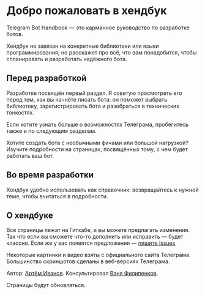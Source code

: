 # Добро пожаловать в хендбук

Telegram Bot Handbook — это карманное руководство по разработке ботов.

Хендбук не завязан на конкретные библиотеки или языки программирования; но расскажет про всё, что вам понадобится, чтобы
спланировать и разработать надёжного бота.

## Перед разработкой

Разработке посвящён первый раздел. Я советую просмотреть его перед тем, как вы начнёте писать бота: он поможет
выбрать библиотеку, зарегистрировать бота и разобраться в технических тонкостях.

Если хотите узнать больше о возможностях Телеграма, пробегитесь также и по следующим разделам.

Хотите создать бота с необычными фичами или большой нагрузкой? Изучите подробности на страницах, посвящённых тому,
с чем будет работать ваш бот.

## Во время разработки

Хендбук удобно использовать как справочник: возвращайтесь к нужной теме, чтобы вчитаться в подробности.

## О хендбуке

Все страницы лежат на Гитхабе, и вы можете предлагать изменения. Так что если вы сможете что-то дополнить или
исправить — будет классно. Если же у вас появятся
предложения — [пишите issues](https://github.com/tm-a-t/handbook/issues/new).

Некоторые картинки и видео взяты с официального сайта Телеграма. Большинство скриншотов сделаны в веб-версиях Телеграма.

Автор: [Артём Иванов](https://t.me/tm_a_t). Консультировал [Ваня Филипенков](https://t.me/vanutp).

Страницы будут обновляться.


<style module>

</style>